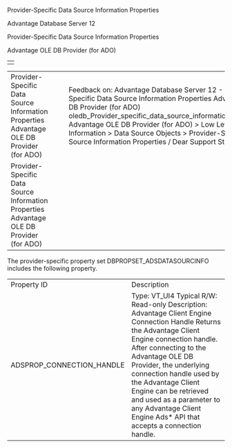 Provider-Specific Data Source Information Properties




Advantage Database Server 12  

Provider-Specific Data Source Information Properties

Advantage OLE DB Provider (for ADO)

|  |
| --- |
|  |

|  |  |  |  |  |
| --- | --- | --- | --- | --- |
| Provider-Specific Data Source Information Properties  Advantage OLE DB Provider (for ADO) |  |  | Feedback on: Advantage Database Server 12 - Provider-Specific Data Source Information Properties Advantage OLE DB Provider (for ADO) oledb\_Provider\_specific\_data\_source\_information\_properties Advantage OLE DB Provider (for ADO) > Low Level OLE DB Information > Data Source Objects > Provider-Specific Data Source Information Properties / Dear Support Staff, |  |
| Provider-Specific Data Source Information Properties  Advantage OLE DB Provider (for ADO) |  |  |  |  |

The provider-specific property set DBPROPSET\_ADSDATASOURCINFO includes the following property.

|  |  |
| --- | --- |
| Property ID | Description |
| ADSPROP\_CONNECTION\_HANDLE | Type: VT\_UI4  Typical R/W: Read-only  Description: Advantage Client Engine Connection Handle  Returns the Advantage Client Engine connection handle. After connecting to the Advantage OLE DB Provider, the underlying connection handle used by the Advantage Client Engine can be retrieved and used as a parameter to any Advantage Client Engine Ads\* API that accepts a connection handle. |